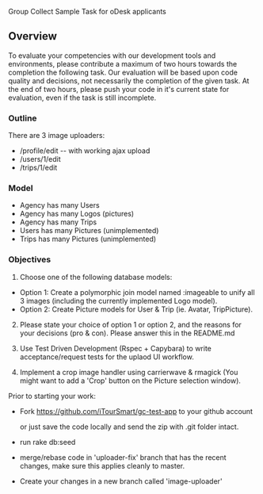 Group Collect Sample Task for oDesk applicants

## Overview ##

To evaluate your competencies with our development tools and environments, please contribute a maximum of two hours towards the completion the following task.  Our evaluation will be based upon code quality and decisions, not necessarily the completion of the given task.  At the end of two hours, please push your code in it's current state for evaluation, even if the task is still incomplete.


### Outline ###

There are 3 image uploaders:
  - /profile/edit -- with working ajax upload
  - /users/1/edit
  - /trips/1/edit

### Model ###
  - Agency has many Users 
  - Agency has many Logos (pictures)
  - Agency has many Trips
  - Users has many Pictures (unimplemented)
  - Trips has many Pictures (unimplemented)


### Objectives ###

1. Choose one of the following database models:
  - Option 1: Create a polymorphic join model named :imageable to unify all 3 images (including the currently implemented Logo model).
  - Option 2: Create Picture models for User & Trip (ie. Avatar, TripPicture).

2. Please state your choice of option 1 or option 2, and the reasons for your decisions (pro & con).  Please answer this in the README.md

3. Use Test Driven Development (Rspec + Capybara) to write acceptance/request tests for the uplaod UI workflow.  

4. Implement a crop image handler using carrierwave & rmagick (You might want to add a 'Crop' button on the Picture selection window).


Prior to starting your work:

  - Fork https://github.com/iTourSmart/gc-test-app to your github account

    or just save the code locally and send the zip with .git folder intact.

  - run rake db:seed

  - merge/rebase code in 'uploader-fix' branch that has the recent changes, make sure this applies cleanly to master.

  - Create your changes in a new branch called 'image-uploader'

